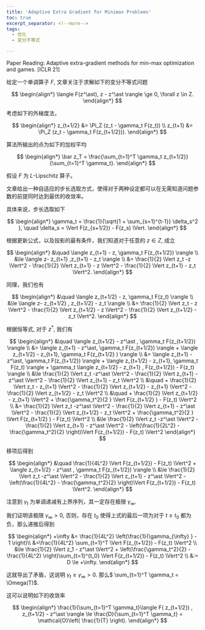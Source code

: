 ```yaml
---
title: 'Adaptive Extra Gradient for Minimax Problems'
toc: true
excerpt_separator: <!--more-->
tags: 		
  - 优化
  - 变分不等式

---
```




Paper Reading: Adaptive extra-gradient methods for min-max optimization and games. [ICLR 21]

<!--more-->



给定一个单调算子 $F$, 文章关注于求解如下的变分不等式问题



$$
\begin{align*}
\langle F(z^\ast), z - z^\ast \rangle \ge 0, \forall z \in Z.
\end{align*}
$$



考虑如下的外梯度法，



$$
\begin{align*}
z_{t+1/2} &= \Pi_Z (z_t - \gamma_t F(z_t)) \\
z_{t+1} &= \Pi_Z (z_t - \gamma_t F(z_{t+1/2})).
\end{align*}
$$



算法所输出的点为如下的加权平均



$$
\begin{align*}
\bar z_T = \frac{\sum_{t=1}^T \gamma_t z_{t+1/2}}{\sum_{t=1}^T \gamma_t}.
\end{align*}
$$



假设 $F$ 为 $L$-Lipschitz 算子。

文章给出一种自适应的步长选取方式，使得对于两种设定都可以在无需知道问题参数的前提同时达到最优的收敛率。

具体来说，步长选取如下



$$
\begin{align*}
\gamma_t = \frac{1}{\sqrt{1 + \sum_{s=1}^{t-1}} \delta_s^2 }, \quad \delta_s = \Vert F(z_{s+1/2}) - F(z_s) \Vert.
\end{align*}
$$



根据更新公式，以及投影的最有条件，我们知道对于任意的 $z \in Z$, 成立


$$
\begin{align*}
&\quad \langle z_{t+1} - z, \gamma_t F(z_{t+1/2}) \rangle \\
&\le \langle z-  z_{t+1}  ,z_{t+1}  - z_t \rangle \\
&= \frac{1}{2} \Vert z_t -z  \Vert^2 - \frac{1}{2} \Vert z_{t+1} - z \Vert^2 - \frac{1}{2} \Vert z_{t+1} - z_t \Vert^2.
\end{align*}
$$


同理，我们也有


$$
\begin{align*}
&\quad \langle z_{t+1/2} - z, \gamma_t F(z_t) \rangle \\
&\le \langle z-  z_{t+1/2} , z_{t+1/2} - z_t \rangle \\
&= \frac{1}{2} \Vert z_t - z \Vert^2 - \frac{1}{2} \Vert z_{t+1/2} - z \Vert^2 - \frac{1}{2} \Vert z_{t+1/2} - z_t \Vert^2.
\end{align*}
$$


根据恒等式, 对于 $z^\ast$, 我们有


$$
\begin{align*}
&\quad \langle z_{t+1/2} - z^\ast , \gamma_t F(z_{t+1/2}) \rangle \\
&= \langle z_{t+1} - z^\ast, \gamma_t F(z_{t+1/2}) \rangle + \langle z_{t+1/2} - z_{t+1}, \gamma_t F(z_{t+1/2} ) \rangle \\
&=  \langle z_{t+1} - z^\ast, \gamma_t F(z_{t+1/2}) \rangle + \langle z_{t+1/2} - z_{t+1}, \gamma_t F(z_t) \rangle + \gamma_t \langle z_{t+1/2} - z_{t+1} , F(z_{t+1/2}) - F(z_t) \rangle \\
&\le \frac{1}{2} \Vert z_t -z^\ast  \Vert^2 - \frac{1}{2} \Vert z_{t+1} - z^\ast \Vert^2 - \frac{1}{2} \Vert z_{t+1} - z_t \Vert^2 \\
&\quad +  \frac{1}{2} \Vert z_t - z_{t+1} \Vert^2 - \frac{1}{2} \Vert z_{t+1/2} - z_{t+1} \Vert^2 - \frac{1}{2} \Vert z_{t+1/2} - z_t \Vert^2 \\
&\quad + \frac{1}{2} \Vert z_{t+1/2} - z_{t+1} \Vert^2 + \frac{\gamma_t^2}{2 } \Vert F(z_{t+1/2} ) - F(z_t) \Vert^2 \\
&= \frac{1}{2} \Vert z_t -z^\ast  \Vert^2 - \frac{1}{2} \Vert z_{t+1} - z^\ast \Vert^2 - \frac{1}{2} \Vert z_{t+1/2} - z_t \Vert^2 + \frac{\gamma_t^2}{2 } \Vert F(z_{t+1/2} ) - F(z_t) \Vert^2 \\
&\le \frac{1}{2} \Vert z_t -z^\ast  \Vert^2 - \frac{1}{2} \Vert z_{t+1} - z^\ast \Vert^2 - \left(\frac{1}{2L^2}  - \frac{\gamma_t^2}{2} \right)\Vert F(z_{t+1/2}) - F(z_t) \Vert^2 
\end{align*}
$$


移项后得到


$$
\begin{align*}
&\quad \frac{1}{4L^2} \Vert F(z_{t+1/2}) - F(z_t) \Vert^2 + \langle z_{t+1/2} - z^\ast , \gamma_t F(z_{t+1/2}) \rangle \\
&\le \frac{1}{2} \Vert z_t -z^\ast  \Vert^2 - \frac{1}{2} \Vert z_{t+1} - z^\ast \Vert^2 - \left(\frac{1}{4L^2}  - \frac{\gamma_t^2}{2} \right)\Vert F(z_{t+1/2}) - F(z_t) \Vert^2. 
\end{align*}
$$




注意到 $\gamma_t$ 为单调递减有上界序列，其一定存在极限 $\gamma_{\infty}$.

我们证明该极限 $\gamma_{\infty} >0$, 否则，存在 $t_0$ 使得上式的最后一项为对于 $t \ge t_0$ 都为负，那么递推后得到


$$
\begin{align*}
+\infty &= \frac{1}{4L^2} \left(\frac{1}{\gamma_{\infty} } - 1 \right)\\
&=\frac{1}{4L^2}  \sum_{t=1}^T \Vert F(z_{t+1/2}) - F(z_t) \Vert^2 \\
&\le \frac{1}{2} \Vert z_1 - z^\ast \Vert^2 + \left(\frac{\gamma_t^2}{2} -\frac{1}{4L^2}   \right)\sum_{t=1}^{t_0} \Vert F(z_{t+1/2}) - F(z_t) \Vert^2 \\
&:= D \le +\infty.
\end{align*}
$$


这就导出了矛盾，这说明 $\gamma_t \ge \gamma_{\infty} >0$.  那么$ \sum_{t=1}^T \gamma_t = \Omega(T)$.

这可以说明如下的收敛率


$$
\begin{align*}
\frac{1}{\sum_{t=1}^T \gamma_t}\langle F( z_{t+1/2}) , z_{t+1/2} - z^\ast \rangle  \le \frac{D}{\sum_{t=1}^T \gamma_t} = \mathcal{O}\left( \frac{1}{T} \right).
\end{align*}
$$


